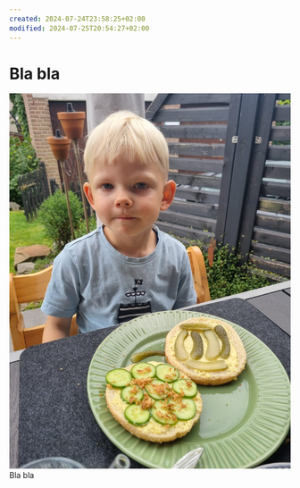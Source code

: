 ```yaml
---
created: 2024-07-24T23:58:25+02:00
modified: 2024-07-25T20:54:27+02:00
---
```


# Bla bla

![Image](./371b740febdbff1ad8a144984edfa5cd.jpg) Bla bla

